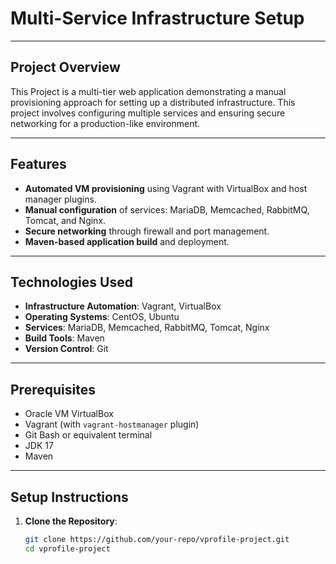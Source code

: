 # Multi-Service Infrastructure Setup
---

## Project Overview
This Project is a multi-tier web application demonstrating a manual provisioning approach for setting up a distributed infrastructure. This project involves configuring multiple services and ensuring secure networking for a production-like environment.

---

## Features
- **Automated VM provisioning** using Vagrant with VirtualBox and host manager plugins.
- **Manual configuration** of services: MariaDB, Memcached, RabbitMQ, Tomcat, and Nginx.
- **Secure networking** through firewall and port management.
- **Maven-based application build** and deployment.

---

## Technologies Used
- **Infrastructure Automation**: Vagrant, VirtualBox  
- **Operating Systems**: CentOS, Ubuntu  
- **Services**: MariaDB, Memcached, RabbitMQ, Tomcat, Nginx  
- **Build Tools**: Maven  
- **Version Control**: Git  

---

## Prerequisites
- Oracle VM VirtualBox  
- Vagrant (with `vagrant-hostmanager` plugin)  
- Git Bash or equivalent terminal  
- JDK 17  
- Maven  

---

## Setup Instructions
1. **Clone the Repository**:
   ```bash
   git clone https://github.com/your-repo/vprofile-project.git
   cd vprofile-project
